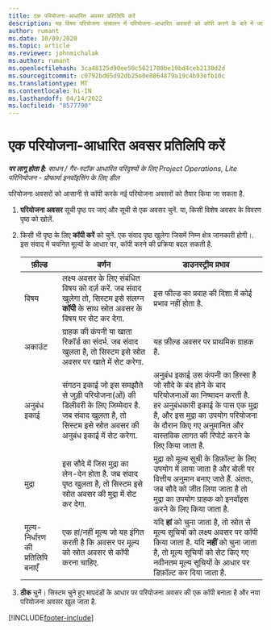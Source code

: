 ```yaml
---
title: एक परियोजना-आधारित अवसर प्रतिलिपि करें
description: यह विषय परियोजना संचालन में परियोजना-आधारित अवसरों को कॉपी करने के बारे में जानकारी प्रदान करता है.
author: rumant
ms.date: 10/09/2020
ms.topic: article
ms.reviewer: johnmichalak
ms.author: rumant
ms.openlocfilehash: 3ca48125d90ee50c5621780be19bd4ceb2130d2d
ms.sourcegitcommit: c0792bd65d92db25e0e8864879a19c4b93efb10c
ms.translationtype: MT
ms.contentlocale: hi-IN
ms.lasthandoff: 04/14/2022
ms.locfileid: "8577790"
---
```

# <a name="copy-project-based-opportunities"></a>एक परियोजना-आधारित अवसर प्रतिलिपि करें

_**पर लागू होता है:** साधन / गैर-स्टॉक आधारित परिदृश्यों के लिए Project Operations, Lite परिनियोजन - प्रोफार्मा इनवॉइसिंग के लिए डील_


परियोजना अवसरों को आसानी से कॉपी करके नई परियोजना अवसरों को तैयार किया जा सकता है. 

1. **परियोजना अवसर** सूची पृष्ठ पर जाएं और सूची से एक अवसर चुनें. या, किसी विशेष अवसर के विवरण पृष्ठ को खोलें. 
2. किसी भी पृष्ठ के लिए **कॉपी करें** को चुनें. एक संवाद पृष्ठ खुलेगा जिसमें निम्न क्षेत्र जानकारी होगी।. इस संवाद में चयनित मूल्यों के आधार पर, कॉपी करने की प्रक्रिया बदल सकती है.

    | **फ़ील्ड** | **वर्णन** | **डाउनस्ट्रीम प्रभाव** |
    | --- | --- | --- |
    | विषय | लक्ष्य अवसर के लिए संबंधित विषय को दर्ज़ करें. जब संवाद खुलेगा तो, सिस्टम इसे संलग्न **कॉपी** के साथ स्रोत अवसर के विषय पर सेट कर देगा. | इस फील्ड का प्रवाह की दिशा में कोई प्रभाव नहीं होता है. |
    | अकाउंट | ग्राहक की कंपनी या खाता रिकॉर्ड का संदर्भ. जब संवाद खुलता है, तो सिस्टम इसे स्रोत अवसर पर खाते में सेट करेगा. | यह फ़ील्ड अवसर पर प्राथमिक ग्राहक है. |
    | अनुबंध इकाई | संगठन इकाई जो इस समझौते से जुड़ी परियोजना(ओं) की डिलीवरी के लिए जिम्मेदार है. जब संवाद खुलता है, तो सिस्टम इसे स्रोत अवसर की अनुबंध इकाई में सेट करेगा. | अनुबंध इकाई उस कंपनी का हिस्सा है जो सौदे के बंद होने के बाद परियोजनाओं का निष्पादन करती है. हर अनुबंधकारी इकाई के पास एक मुद्रा है, और इस मुद्रा का उपयोग परियोजना के दौरान किए गए अनुमानित और वास्तविक लागत की रिपोर्ट करने के लिए किया जाता है. |
    | मुद्रा | इस सौदे में जिस मुद्रा का लेन-देन होता है. जब संवाद पृष्ठ खुलता है, तो सिस्टम इसे स्रोत अवसर की मुद्रा में सेट कर देगा. | मुद्रा को मूल्य सूची के डिफ़ॉल्ट के लिए उपयोग में लाया जाता है और बोली पर वित्तीय अनुमान बनाए जाते हैं. अंततः, जब सौदे को जीत लिया जाता है तो मुद्रा का उपयोग ग्राहक को इनवॉइस करने के लिए किया जाता है. |
    | मूल्य-निर्धारण की प्रतिलिपि बनाएँ | एक हां/नहीं मूल्य जो यह इंगित करती है कि अवसर पर मूल्य को स्रोत अवसर से कॉपी करना चाहिए. | यदि **हां** को चुना जाता है, तो स्रोत से मूल्य सूचियों को लक्ष्य अवसर पर कॉपी किया जाता है. यदि **नहीं** को चुना जाता है, तो मूल्य सूचियों को सेट किए गए नवीनतम मूल्य सूचियों के आधार पर डिफ़ॉल्ट कर दिया जाता है. |

3. **ठीक** चुनें। सिस्टम चुने हुए मापदंडों के आधार पर परियोजना अवसर की एक कॉपी बनाता है और नया परियोजना अवसर खुल जाता है.


[!INCLUDE[footer-include](../includes/footer-banner.md)]